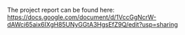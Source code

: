 The project report can be found here: https://docs.google.com/document/d/1VccGgNcrW-dAWci65aix6IXgH85UNyGGtA3HgsEfZ9Q/edit?usp=sharing
